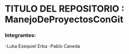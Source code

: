 #  TITULO DEL REPOSITORIO : ManejoDeProyectosConGit
### Integrantes:
-Luka Ezequiel Erba
-Pablo Caneda
